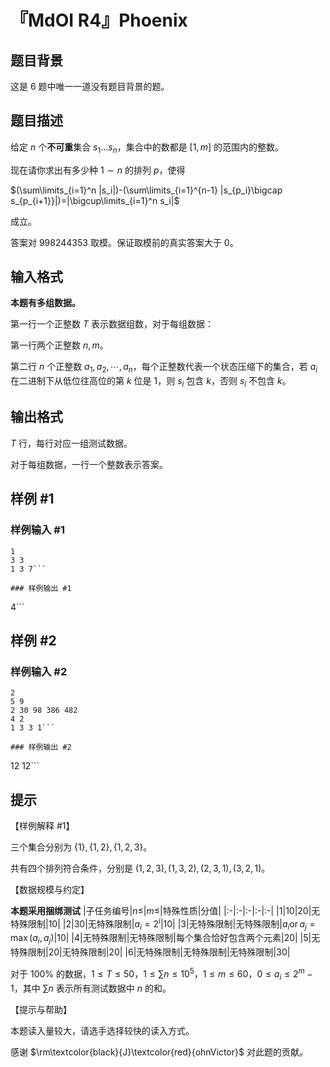 # 『MdOI R4』Phoenix

## 题目背景

这是 $6$ 题中唯一一道没有题目背景的题。

## 题目描述

给定 $n$ 个**不可重**集合 $s_1\dots s_n$，集合中的数都是 $[1,m]$ 的范围内的整数。

现在请你求出有多少种 $1\sim n$ 的排列 $p$，使得

$(\sum\limits_{i=1}^n |s_i|)-(\sum\limits_{i=1}^{n-1} |s_{p_i}\bigcap s_{p_{i+1}}|)=|\bigcup\limits_{i=1}^n s_i|$

成立。

答案对 $998244353$ 取模。保证取模前的真实答案大于 $0$。

## 输入格式

**本题有多组数据。**

第一行一个正整数 $T$ 表示数据组数，对于每组数据：

第一行两个正整数 $n,m$。

第二行 $n$ 个正整数 $a_1,a_2,\cdots,a_n$，每个正整数代表一个状态压缩下的集合，若 $a_i$ 在二进制下从低位往高位的第 $k$ 位是 $1$，则 $s_i$ 包含 $k$，否则 $s_i$ 不包含 $k$。

## 输出格式

$T$ 行，每行对应一组测试数据。

对于每组数据，一行一个整数表示答案。

## 样例 #1

### 样例输入 #1
```
1
3 3
1 3 7```

### 样例输出 #1

```
4```

## 样例 #2

### 样例输入 #2
```
2
5 9
2 30 98 386 482
4 2 
1 3 3 1```

### 样例输出 #2

```
12
12```

## 提示

【样例解释 #1】

三个集合分别为 $\{1\},\{1,2\},\{1,2,3\}$。


共有四个排列符合条件，分别是 $(1,2,3),(1,3,2),(2,3,1),(3,2,1)$。

【数据规模与约定】

**本题采用捆绑测试**
|子任务编号|$n\le$|$m\le$|特殊性质|分值|
|:-|:-|:-|:-|:-|
|$1$|$10$|$20$|无特殊限制|$10$|
|$2$|$30$|无特殊限制|$a_i=2^i$|$10$|
|$3$|无特殊限制|无特殊限制|$a_i\operatorname{or}a_j=\max(a_i,a_j)$|$10$|
|$4$|无特殊限制|无特殊限制|每个集合恰好包含两个元素|$20$|
|$5$|无特殊限制|$20$|无特殊限制|$20$|
|$6$|无特殊限制|无特殊限制|无特殊限制|$30$|

对于 $100\%$ 的数据，$1 \le T \le 50$，$1\le \sum n\le  10^5$，$1\le m\le 60$，$0 \le a_i \le 2^m-1$，其中 $\sum n$  表示所有测试数据中 $n$ 的和。

【提示与帮助】

本题读入量较大，请选手选择较快的读入方式。

感谢 $\rm\textcolor{black}{J}\textcolor{red}{ohnVictor}$ 对此题的贡献。
